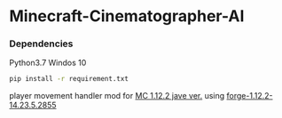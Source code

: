 # Minecraft-Cinematographer-AI

### Dependencies
 Python3.7
 Windos 10
```bash
pip install -r requirement.txt
```

player movement handler mod for [MC 1.12.2 jave ver.](https://www.minecraft.net/ja-jp/store/minecraft-java-edition)
using [forge-1.12.2-14.23.5.2855](https://files.minecraftforge.net/net/minecraftforge/forge/index_1.12.2.html)
